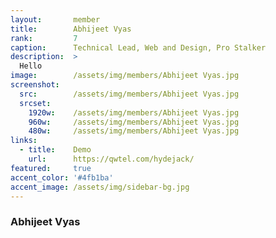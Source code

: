 ```yaml
---
layout:       member
title:        Abhijeet Vyas
rank:         7
caption:      Technical Lead, Web and Design, Pro Stalker
description:  >
  Hello
image:        /assets/img/members/Abhijeet Vyas.jpg
screenshot:
  src:        /assets/img/members/Abhijeet Vyas.jpg
  srcset:
    1920w:    /assets/img/members/Abhijeet Vyas.jpg
    960w:     /assets/img/members/Abhijeet Vyas.jpg
    480w:     /assets/img/members/Abhijeet Vyas.jpg
links:
  - title:    Demo
    url:      https://qwtel.com/hydejack/
featured:     true
accent_color: '#4fb1ba'
accent_image: /assets/img/sidebar-bg.jpg
---
```


### Abhijeet Vyas
